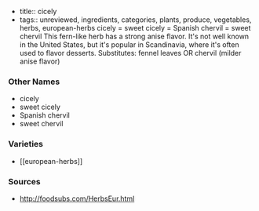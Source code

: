 - title:: cicely
- tags:: unreviewed, ingredients, categories, plants, produce, vegetables, herbs, european-herbs
cicely = sweet cicely = Spanish chervil = sweet chervil This fern-like herb has a strong anise flavor. It's not well known in the United States, but it's popular in Scandinavia, where it's often used to flavor desserts. Substitutes: fennel leaves OR chervil (milder anise flavor)

### Other Names

* cicely
* sweet cicely
* Spanish chervil
* sweet chervil

### Varieties

* [[european-herbs]]

### Sources
* http://foodsubs.com/HerbsEur.html
